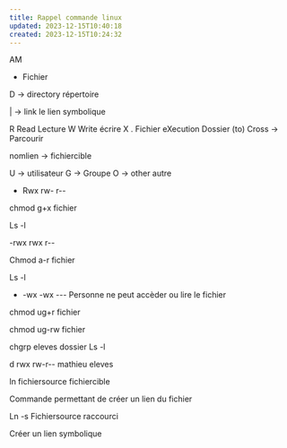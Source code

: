 ```yaml
---
title: Rappel commande linux
updated: 2023-12-15T10:40:18
created: 2023-12-15T10:24:32
---
```


AM

- Fichier

D -\> directory répertoire

\| -\> link le lien symbolique

R Read Lecture
W Write écrire
X . Fichier eXecution
Dossier (to) Cross -\> Parcourir

nomlien -\> fichiercible

U -\> utilisateur
G -\> Groupe
O -\> other autre

- Rwx rw- r--

chmod g+x fichier

Ls -l

-rwx rwx r--

Chmod a-r fichier

Ls -l

- -wx -wx ---
Personne ne peut accèder ou lire le fichier

chmod ug+r fichier

chmod ug-rw fichier

chgrp eleves dossier
Ls -l

d rwx rw-r-- mathieu eleves

ln fichiersource fichiercible

Commande permettant de créer un lien du fichier

Ln -s Fichiersource raccourci

Créer un lien symbolique

